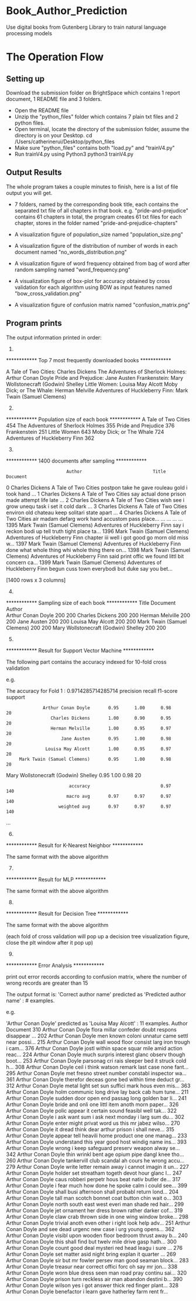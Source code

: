 # Book_Author_Prediction
Use digital books from Gutenberg Library to train natural language processing models


The Operation Flow
===================


Setting up
------------

Download the submission folder on BrightSpace which contains 1 report document, 1 README file and 3 folders.

- Open the README file
- Unzip the "python_files" folder which contains 7 plain txt files and 2 python files.
- Open terminal, locate the directory of the submission folder, assume the directory is on your Desktop.
	cd /Users/catherinerui/Desktop/python_files
- Make sure "python_files" contains both "load.py" and "trainV4.py"
- Run trainV4.py using Python3
	python3 trainV4.py



Output Results
-----------------

The whole program takes a couple minutes to finish, here is a list of file output you will get.

- 7 folders, named by the corresponding book title, each contains the separated txt file of all chapters in that book.
	e.g. "pride-and-prejudice" contains 61 chapters in total, the program creates 61 txt files for each chapter, stores in the folder named "pride-and-prejudice-chapters"

- A visualization figure of population_size named "population_size.png"

- A visualization figure of the distribution of number of words in each document named "no_words_distribution.png"

- A visualization figure of word frequency obtained from bag of word after random sampling named "word_frequency.png"

- A visualization figure of box-plot for accuracy obtained by cross validation for each algorithm using BOW as input features named "bow_cross_validation.png"

- A visualization figure of confusion matrix named "confusion_matrix.png"




Program prints
-----------------

The output information printed in order:


1.

************ Top 7 most frequently downloaded books ************

A Tale of Two Cities: Charles Dickens
The Adventures of Sherlock Holmes: Arthur Conan Doyle
Pride and Prejudice: Jane Austen
Frankenstein: Mary Wollstonecraft (Godwin) Shelley
Little Women: Louisa May Alcott
Moby Dick; or The Whale: Herman Melville
Adventures of Huckleberry Finn: Mark Twain (Samuel Clemens)



2.

************ Population size of each book ************
A Tale of Two Cities 454
The Adventures of Sherlock Holmes 355
Pride and Prejudice 376
Frankenstein 251
Little Women 643
Moby Dick; or The Whale 724
Adventures of Huckleberry Finn 362


3.

************ 1400 documents after sampling ************

                           Author                           Title                                           Document
0                 Charles Dickens            A Tale of Two Cities  postpon take he gave rouleau gold i took hand ...
1                 Charles Dickens            A Tale of Two Cities  say actual done prison made attempt life late ...
2                 Charles Dickens            A Tale of Two Cities  wish see i grow unequ task i set it cold dark ...
3                 Charles Dickens            A Tale of Two Cities  environ old chateau keep solitari state apart ...
4                 Charles Dickens            A Tale of Two Cities  air madam defarg work hand accustom pass place...
...                           ...                             ...                                                ...
1395  Mark Twain (Samuel Clemens)  Adventures of Huckleberry Finn  say i reckon bodi up tell truth tight place ta...
1396  Mark Twain (Samuel Clemens)  Adventures of Huckleberry Finn  chapter iii well i got good go morn old miss w...
1397  Mark Twain (Samuel Clemens)  Adventures of Huckleberry Finn  done what whole thing whi whole thing there on...
1398  Mark Twain (Samuel Clemens)  Adventures of Huckleberry Finn  said print offic we found littl bit concern ca...
1399  Mark Twain (Samuel Clemens)  Adventures of Huckleberry Finn  begun cuss town everybodi but duke say you bet...


[1400 rows x 3 columns]


4.

************ Sampling size of each book ************
                                      Title  Document
Author                                               
Arthur Conan Doyle                      200       200
Charles Dickens                         200       200
Herman Melville                         200       200
Jane Austen                             200       200
Louisa May Alcott                       200       200
Mark Twain (Samuel Clemens)             200       200
Mary Wollstonecraft (Godwin) Shelley    200       200


5.

************ Result for Support Vector Machine ************

The following part contains the accuracy indexed for 10-fold cross validation

e.g.

The accuracy for Fold 1 : 0.9714285714285714
                                      precision    recall  f1-score   support

                  Arthur Conan Doyle       0.95      1.00      0.98        20
                     Charles Dickens       1.00      0.90      0.95        20
                     Herman Melville       1.00      0.95      0.97        20
                         Jane Austen       0.95      1.00      0.98        20
                   Louisa May Alcott       1.00      0.95      0.97        20
         Mark Twain (Samuel Clemens)       0.95      1.00      0.98        20
Mary Wollstonecraft (Godwin) Shelley       0.95      1.00      0.98        20

                            accuracy                           0.97       140
                           macro avg       0.97      0.97      0.97       140
                        weighted avg       0.97      0.97      0.97       140

...



6.

************ Result for K-Nearest Neighbor ************

The same format with the above algorithm



7.

************ Result for MLP ************

The same format with the above algorithm



8.

************ Result for Decision Tree ************

The same format with the above algorithm

(each fold of cross validation will pop up a decision tree visualization figure, close the plt window after it pop up)


9.


************ Error Analysis ************

print out error records according to confusion matrix, where the number of wrong records are greater than 15

The output format is:
	'Correct author name' predicted as 'Predicted author name' : # examples.

e.g.

'Arthur Conan Doyle' predicted as 'Louisa May Alcott' : 11 examples.
                 Author                                           Document
310  Arthur Conan Doyle  flora millar confeder doubt respons disappear ...
202  Arthur Conan Doyle  men known coloni unnatur came settl near possi...
215  Arthur Conan Doyle  wall wood floor consist larg iron trough i cam...
376  Arthur Conan Doyle  jostl within space squar mile amid action reac...
224  Arthur Conan Doyle  much surpris interest glanc observ though boot...
253  Arthur Conan Doyle  parsonag cri rais sleeper bed it struck cold h...
308  Arthur Conan Doyle  ceil i think watson remark last case none fant...
295  Arthur Conan Doyle  met fresno street number constabl inspector wa...
361  Arthur Conan Doyle  therefor deceas gone bed within time deduct gr...
312  Arthur Conan Doyle  metal light set sun suffici mark hous even mis...
363  Arthur Conan Doyle  holm communic long drive lay back cab hum tune...
211  Arthur Conan Doyle  sudden door open end passag long golden bar li...
241  Arthur Conan Doyle  bride and onli one littl item anoth morn paper...
326  Arthur Conan Doyle  polic appear it certain sound feasibl well tak...
322  Arthur Conan Doyle  i ask want sum i ask next monday i larg sum du...
302  Arthur Conan Doyle  enter might privat word us this mr jabez wilso...
270  Arthur Conan Doyle  it dread think dear arthur prison i shall neve...
315  Arthur Conan Doyle  appear tell heavili home product one one manag...
233  Arthur Conan Doyle  understand this year good host windig name ins...
393  Arthur Conan Doyle  wrong i keep safeguard preserv weapon alway se...
342  Arthur Conan Doyle  thin wrinkl bent age opium pipe dangl knee tho...
260  Arthur Conan Doyle  tankervill club scandal ah cours he wrong accu...
279  Arthur Conan Doyle  write letter remain away i cannot imagin it un...
227  Arthur Conan Doyle  holder set streatham togeth devot hour glanc l...
247  Arthur Conan Doyle  caus robberi perpetr hous beat nativ butler de...
317  Arthur Conan Doyle  i fear much how done he spoke calm i could see...
399  Arthur Conan Doyle  shall busi afternoon shall probabl return lond...
204  Arthur Conan Doyle  tall man scotch bonnet coat button chin wait o...
303  Arthur Conan Doyle  north south east west everi man shade red hair...
299  Arthur Conan Doyle  jet ornament her dress brown rather darker cof...
319  Arthur Conan Doyle  claw crab thrown side in one wing window broke...
298  Arthur Conan Doyle  trivial anoth even other i right look help adv...
251  Arthur Conan Doyle  and see dead urgenc new case i urg young opens...
362  Arthur Conan Doyle  visibl upon wooden floor bedroom thrust away b...
240  Arthur Conan Doyle  this shall find but twelv mile drive gasp hath...
300  Arthur Conan Doyle  count good deal mysteri red head leagu i sure ...
276  Arthur Conan Doyle  set matter asid night bring explan it quarter ...
269  Arthur Conan Doyle  sir but mr fowler persev man good seaman block...
283  Arthur Conan Doyle  treasur near correct offici forc oh say mr jon...
338  Arthur Conan Doyle  worn blue dress seen man road pray continu sai...
320  Arthur Conan Doyle  prison turn reckless air man abandon destini b...
390  Arthur Conan Doyle  wilson yes i got answer thick red finger plant...
328  Arthur Conan Doyle  benefactor i learn gave hatherley farm rent fr...


